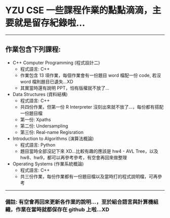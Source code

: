 # YZU CSE 一些課程作業的點點滴滴，主要就是留存紀錄啦...

---

## 作業包含下列課程:

- C++ Computer Programming (程式設計二)
  - 程式語言: C++
  - 作業包含 13 項作業，每個作業會有一份題目 word 檔配一份 code, 若沒 word 檔則題目已遺失...XD
  - 其實當時還有說明 PPT，怕有版權就不放了...
- Data Structures (資料結構)
  - 程式語言: C++
  - 共四份作業，但第一份 R Interpreter 沒刻出來就不放了...，每份都有搭配一份題目檔
  - 第一份: Xpaths
  - 第二份: Undersampling
  - 第三份: Real-name Regisration
- Introduction to Algorithms (演算法概論)
  - 程式語言: Python
  - 題目當時全部沒記下來 XD...比較有趣的應該是 hw4 - AVL Tree，以及 hw8、hw9，都可以再參考參考，有空會再回來做整理
- Operating Systems (作業系統概論)
  - 程式語言: C++
  - 共三份作業，每份作業都有一份題目檔以及當時打的程式說明檔，可再參考

---

### 備註: 有空會再回來更新各作業的說明...，至於組合語言與計算機組織，作業在當時就都保存在 github 上啦...XD
